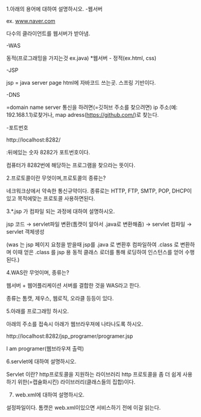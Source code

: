 1.아래의 용어에 대하여 설명하시오.
-웹서버

ex. www.naver.com

다수의 클라이언트를 웹서버가 받아냄.


-WAS

동적(프로그래밍을 가지는것 ex.java)
*웹서버 - 정적(ex.html, css)

-JSP

jsp = java server page
html에 자바코드 쓰는곳. 
스프링 기반이다.
 

-DNS

=domain name server
통신을 하려면(=깃허브 주소를 찾으려면) ip 주소(예: 192.168.1.1)로찾거나, map adress(https://github.com/)로 찾는다.

 

-포트번호

http://localhost:8282/

:뒤에있는 숫자 8282가 포트번호이다.

컴퓨터가 8282번에 해당하는 프로그램을 찾으라는 뜻이다.

 

2.프로토콜이란 무엇이며,프로토콜의 종류는?

네크워크상에서 약속한 통신규약이다. 종류로는 HTTP, FTP, SMTP, POP, DHCP이 있고 목적에맞는 프로토콜 사용하면된다.


3.*.jsp 가 컴파일 되는 과정에 대하여 설명하시오.

jsp 코드 → servlet파일 변환(톰캣이 알아서 .java로 변환해줌) → servlet 컴파일 → servlet 객체생성

(was 는 jsp 페이지 요청을 받을때 jsp를 .java 로 변환후 컴파일하여 .class 로 변환하며
이때 얻은 .class 를 jsp 용 동적 클래스 로더를 통해 로딩하여 인스턴스를 얻어 수행된다.)
 


4.WAS란 무엇이며, 종류는?

웹서버 + 웹어플리케이션 서버를 결합한 것을 WAS라고 한다.

종류는 톰캣, 제우스, 웹로직, 오라클 등등이 있다.

 


5.아래를 프로그래밍 하시오.

아래의 주소를 접속시 아래가 웹브라우져에 나타나도록 하시오.

http://localhost:8282/jsp_programer/programer.jsp
 
I am programer(웹브라우져 출력)

 

 

6.servlet에 대하여 설명하시오.

Servlet 이란? http프로토콜을 지원하는 라이브러리
http 프로토콜을 좀 더 쉽게 사용하기 위한(=캡슐화시킨) 라이브러리(클래스들의 집합)이다.
 

7. web.xml에 대하여 설명하시오.

설정파일이다. 톰캣은 web.xml이있으면 서비스하기 전에 이걸 읽는다.
